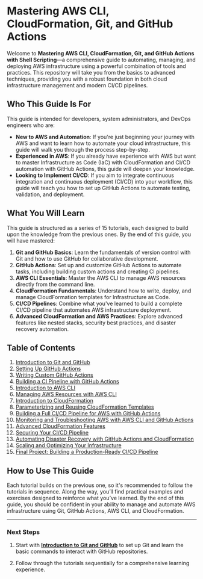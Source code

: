 # Mastering AWS CLI, CloudFormation, Git, and GitHub Actions

Welcome to **Mastering AWS CLI, CloudFormation, Git, and GitHub Actions with Shell Scripting**—a comprehensive guide to automating, managing, and deploying AWS infrastructure using a powerful combination of tools and practices. This repository will take you from the basics to advanced techniques, providing you with a robust foundation in both cloud infrastructure management and modern CI/CD pipelines.

## Who This Guide Is For

This guide is intended for developers, system administrators, and DevOps engineers who are:

- **New to AWS and Automation**: If you're just beginning your journey with AWS and want to learn how to automate your cloud infrastructure, this guide will walk you through the process step-by-step.
- **Experienced in AWS**: If you already have experience with AWS but want to master Infrastructure as Code (IaC) with CloudFormation and CI/CD automation with GitHub Actions, this guide will deepen your knowledge.
- **Looking to Implement CI/CD**: If you aim to integrate continuous integration and continuous deployment (CI/CD) into your workflow, this guide will teach you how to set up GitHub Actions to automate testing, validation, and deployment.

## What You Will Learn

This guide is structured as a series of 15 tutorials, each designed to build upon the knowledge from the previous ones. By the end of this guide, you will have mastered:

1. **Git and GitHub Basics**: Learn the fundamentals of version control with Git and how to use GitHub for collaborative development.
2. **GitHub Actions**: Set up and customize GitHub Actions to automate tasks, including building custom actions and creating CI pipelines.
3. **AWS CLI Essentials**: Master the AWS CLI to manage AWS resources directly from the command line.
4. **CloudFormation Fundamentals**: Understand how to write, deploy, and manage CloudFormation templates for Infrastructure as Code.
5. **CI/CD Pipelines**: Combine what you've learned to build a complete CI/CD pipeline that automates AWS infrastructure deployment.
6. **Advanced CloudFormation and AWS Practices**: Explore advanced features like nested stacks, security best practices, and disaster recovery automation.

## Table of Contents

1. [Introduction to Git and GitHub](tutorials/01-introduction-to-git-and-github.md)
2. [Setting Up GitHub Actions](tutorials/02-setting-up-github-actions.md)
3. [Writing Custom GitHub Actions](tutorials/03-writing-custom-github-actions.md)
4. [Building a CI Pipeline with GitHub Actions](tutorials/04-building-a-ci-pipeline-with-github-actions.md)
5. [Introduction to AWS CLI](tutorials/05-introduction-to-aws-cli.md)
6. [Managing AWS Resources with AWS CLI](tutorials/06-managing-aws-resources-with-aws-cli.md)
7. [Introduction to CloudFormation](tutorials/07-introduction-to-cloudformation.md)
8. [Parameterizing and Reusing CloudFormation Templates](tutorials/08-parameterizing-and-reusing-cloudformation-templates.md)
9. [Building a Full CI/CD Pipeline for AWS with GitHub Actions](tutorials/09-building-a-full-ci-cd-pipeline-for-aws-with-github-actions.md)
10. [Monitoring and Troubleshooting AWS with AWS CLI and GitHub Actions](tutorials/10-monitoring-and-troubleshooting-aws-with-aws-cli-and-github-actions.md)
11. [Advanced CloudFormation Features](tutorials/11-advanced-cloudformation-features.md)
12. [Securing Your CI/CD Pipeline](tutorials/12-securing-your-ci-cd-pipeline.md)
13. [Automating Disaster Recovery with GitHub Actions and CloudFormation](tutorials/13-automating-disaster-recovery-with-github-actions-and-cloudformation.md)
14. [Scaling and Optimizing Your Infrastructure](tutorials/14-scaling-and-optimizing-your-infrastructure.md)
15. [Final Project: Building a Production-Ready CI/CD Pipeline](tutorials/15-final-project-building-a-production-ready-ci-cd-pipeline.md)

## How to Use This Guide

Each tutorial builds on the previous one, so it's recommended to follow the tutorials in sequence. Along the way, you’ll find practical examples and exercises designed to reinforce what you’ve learned. By the end of this guide, you should be confident in your ability to manage and automate AWS infrastructure using Git, GitHub Actions, AWS CLI, and CloudFormation.

---

### Next Steps

1. Start with **[Introduction to Git and GitHub](tutorials/01-introduction-to-git-and-github.md)** to set up Git and learn the basic commands to interact with GitHub repositories.

2. Follow through the tutorials sequentially for a comprehensive learning experience.
